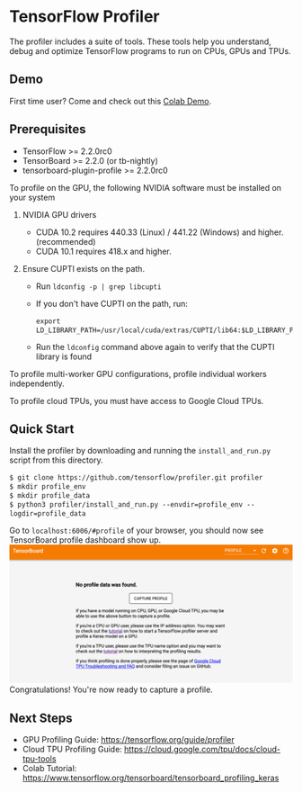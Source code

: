 # TensorFlow Profiler
The profiler includes a suite of tools. These tools help you understand, debug and optimize TensorFlow programs to run on CPUs, GPUs and TPUs.

## Demo
First time user? Come and check out this [Colab Demo](https://colab.research.google.com/github/tensorflow/tensorboard/blob/master/docs/tensorboard_profiling_keras.ipynb).

## Prerequisites
* TensorFlow >= 2.2.0rc0 
* TensorBoard >= 2.2.0 (or tb-nightly)
* tensorboard-plugin-profile >= 2.2.0rc0

To profile on the GPU, the following NVIDIA software must be installed on your system
1. NVIDIA GPU drivers
    *   CUDA 10.2 requires 440.33 (Linux) / 441.22 (Windows) and higher. (recommended)
    *   CUDA 10.1 requires 418.x and higher.

2. Ensure CUPTI exists on the path.

    *   Run `ldconfig -p | grep libcupti`
    *   If you don't have CUPTI on the path, run:

        ```shell
        export LD_LIBRARY_PATH=/usr/local/cuda/extras/CUPTI/lib64:$LD_LIBRARY_PATH
        ```

    *   Run the `ldconfig` command above again to verify that the CUPTI library
        is found

To profile multi-worker GPU configurations, profile individual workers
independently.

To profile cloud TPUs, you must have access to Google Cloud TPUs.

## Quick Start
Install the profiler by downloading and running the `install_and_run.py` script from this directory.
```
$ git clone https://github.com/tensorflow/profiler.git profiler
$ mkdir profile_env
$ mkdir profile_data
$ python3 profiler/install_and_run.py --envdir=profile_env --logdir=profile_data
```
Go to `localhost:6006/#profile` of your browser, you should now see TensorBoard profile dashboard show up.
![Empty Dashboard](docs/images/empty_dashboard.png)
Congratulations! You're now ready to capture a profile.

## Next Steps
* GPU Profiling Guide:  https://tensorflow.org/guide/profiler
* Cloud TPU Profiling Guide: https://cloud.google.com/tpu/docs/cloud-tpu-tools
* Colab Tutorial: https://www.tensorflow.org/tensorboard/tensorboard_profiling_keras

